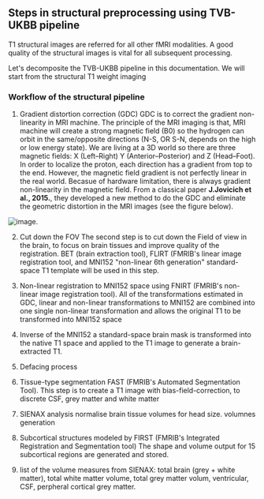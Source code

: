 ## Steps in structural preprocessing using TVB-UKBB pipeline

T1 structural images are referred for all other fMRI modalities. A good quality of the structural images is vital for all subsequent processing.

Let's decomposite the TVB-UKBB pipeline in this documentation. We will start from the structural T1 weight imaging

### Workflow of the structural pipeline

1. Gradient distortion correction (GDC)
GDC is to correct the gradient non-linearity in MRI machine. The principle of the MRI imaging is that, MRI machine will create a strong magnetic field (B0) so the hydrogen can orbit in the same/opposite directions (N-S, OR S-N, depends on the high or low energy state). We are living at a 3D world so there are three magnetic fields: X (Left–Right)	Y (Anterior–Posterior) and Z (Head–Foot). In order to localize the proton, each direction has a gradient from top to the end. However, the magnetic field gradient is not perfectly linear in the real world. Becasue of hardware limitation, there is always gradient non-linearity in the magnetic field. From a classical paper **J.Jovicich et al., 2015.**, they developed a new method to do the GDC and eliminate the geometric distortion in the MRI images (see the figure below). 

![image](https://user-images.githubusercontent.com/37648360/157306856-d8141fb7-02cb-49e5-8c60-98cbb609baa6.png).
  
2. Cut down the FOV
The second step is to cut down the Field of view in the brain, to focus on brain tissues and improve quality of the registration. BET (brain extraction tool), FLIRT (FMRIB's linear image registration tool, and MNI152 "non-linear 6th generation" standard-space T1 template will be used in this step. 

3. Non-linear registration to MNI152 space using FNIRT (FMRIB's non-linear image registration tool). 
All of the transformations estimated in GDC, linear and non-linear transformations to MNI152 are combined into one single non-linear transformation and allows the original T1 to be transformed into MNI152 space

4. Inverse of the MNI152
a standard-space brain mask is transformed into the native T1 space and applied to the T1 image to generate a brain-extracted T1. 

5. Defacing process

6. Tissue-type segmentation FAST (FMRIB's Automated Segmentation Tool). 
This step is to create a T1 image with bias-field-correction, to discrete CSF, grey matter and white matter

7. SIENAX analysis
normalise brain tissue volumes for head size. volumnes generation

8. Subcortical structures modeled by FIRST (FMRIB's Integrated Registration and Segmentation tool)
The shape and volume output for 15 subcortical regions are generated and stored. 

9. list of the volume measures from SIENAX: total brain (grey + white matter), total white matter volume, total grey matter volum, ventricular, CSF, perpheral cortical grey matter. 

